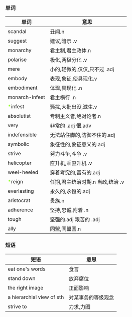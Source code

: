 ### 单词
|单词|意思|
|---|---|
|scandal|丑闻.n|
|suggest|建议,暗示 .v|
|monarchy|君主制,君主政体.n|
|polarise|极化,两极分化 .v|
|mere|小的,轻微的,仅仅,只不过 .adj|
|embody|表现,象征,使具现化.v|
|embodiment|体现,具现化 .n|
|monarch-infest|君主横行 .n|
|<font color=Chartreuse> *</font>infest|骚扰,大批出没,滋生.v|
|absolutist|专制主义者,绝对论者.n|
|very|非常的 .adj 很.adv|
|indefensible|无法站住脚的,防御不住的.adj|
|symbolic|象征性的,象征意义的.adj|
|strive|努力斗争,斗争 .v|
|helicopter|直升机,乘直升机 .v|
|weel-heeled|穿着考究的,富有的.adj|
|<font color=Chartreuse> *</font>reign|任期,君主统治时期.n 当政,统治 .v|
|everlasting|永久的,永恒的.adj|
|aristocrat|贵族.n|
|adherence|坚持,忠诚,附着 .n|
|tough|坚强的.adj 艰苦的 .adj|
|ally|同盟,同盟国.n|


### 短语
|短语|意思|
|---|---|
|eat one's words|食言|
|stand down|放弃席位|
|the right image|正面影响|
|a hierarchial view of sth|对某事务的等级观念|
|strive to|力求,力图|
